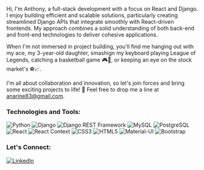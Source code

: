 Hi, I'm Anthony, a full-stack development with a focus on React and Django. I enjoy building efficient and scalable solutions, particularly creating streamlined Django APIs that integrate smoothly with React-driven frontends. My approach combines a solid understanding of both back-end and front-end technologies to deliver cohesive applications.

When I'm not immersed in project building, you'll find me hanging out with my ace, my 3-year-old daughter, smashign my keyboard playing League of Legends, catching a basketball game 🎮🏀, or keeping an eye on the stock market's ⚽📈.

I'm all about collaboration and innovation, so let's join forces and bring some exciting projects to life! 🚀 Feel free to drop me a line at anarine83@gmail.com.

### Technologies and Tools:

![Python](https://img.shields.io/badge/-Python-3776AB?style=flat-square&logo=python&logoColor=white)
![Django](https://img.shields.io/badge/-Django-092E20?style=flat-square&logo=django&logoColor=white)
![Django REST Framework](https://img.shields.io/badge/Django%20REST%20Framework-009688?style=flat-square&logo=django&logoColor=white)
![MySQL](https://img.shields.io/badge/-MySQL-4479A1?style=flat-square&logo=mysql&logoColor=white)
![PostgreSQL](https://img.shields.io/badge/-PostgreSQL-4169E1?style=flat-square&logo=postgresql&logoColor=white)
![React](https://img.shields.io/badge/-React-61DAFB?style=flat-square&logo=react&logoColor=black)
![React Context](https://img.shields.io/badge/React%20Context-61DAFB?style=flat-square&logo=react&logoColor=white)
![CSS3](https://img.shields.io/badge/-CSS3-1572B6?style=flat-square&logo=css3&logoColor=white)
![HTML5](https://img.shields.io/badge/-HTML5-E34F26?style=flat-square&logo=html5&logoColor=white)
![Material-UI](https://img.shields.io/badge/Material--UI-0081CB?style=flat-square&logo=material-ui&logoColor=white)
![Bootstrap](https://img.shields.io/badge/-Bootstrap-563D7C?style=flat-square&logo=bootstrap&logoColor=white)


### Let's Connect:

[![LinkedIn](https://img.shields.io/badge/-LinkedIn-0077B5?style=flat-square&logo=linkedin&logoColor=white)](https://www.linkedin.com/in/anthony-narine-9ab567245/)





<!---
anthonynarine/anthonynarine is a ✨ special ✨ repository because its `README.md` (this file) appears on your GitHub profile.
You can click the Preview link to take a look at your changes.
--->
